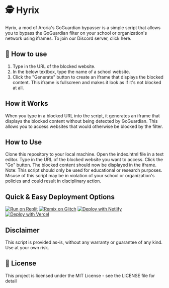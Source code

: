 # 🕵️ Hyrix

Hyrix, a mod of Aroria's GoGuardian bypasser is a simple script that allows you to bypass the GoGuardian filter on your school or organization's network using iframes. 
To join our Discord server, click here.


## 🚀 How to use
1. Type in the URL of the blocked website. 
2. In the below textbox, type the name of a school website.
3. Click the "Generate" button to create an iframe that displays the blocked content. This iframe is fullscreen and makes it look as if it's not blocked at all.


## How it Works
When you type in a blocked URL into the script, it generates an iframe that displays the blocked content without being detected by GoGuardian. This allows you to access websites that would otherwise be blocked by the filter.

## How to Use
Clone this repository to your local machine.
Open the index.html file in a text editor.
Type in the URL of the blocked website you want to access.
Click the "Go" button.
The blocked content should now be displayed in the iframe.
Note: This script should only be used for educational or research purposes. Misuse of this script may be in violation of your school or organization's policies and could result in disciplinary action.


## Quick & Easy Deployment Options

[![Run on Replit](https://raw.githubusercontent.com/BinBashBanana/deploy-buttons/master/buttons/remade/replit.svg)](https://replit.com/github/NXX99/hyrix)
[![Remix on Glitch](https://binbashbanana.github.io/deploy-buttons/buttons/remade/glitch.svg)](https://glitch.com/edit/#!/import/github/NXX99/hyrix)
[![Deploy with Netlify](https://binbashbanana.github.io/deploy-buttons/buttons/remade/netlify.svg)](https://app.netlify.com/start/deploy?repository=https://github.com/NXX99/hyrix)
[![Deploy with Vercel](https://binbashbanana.github.io/deploy-buttons/buttons/remade/vercel.svg)](https://vercel.com/new/clone?repository-url=https://github.com/NXX99/hyrix.git)

## Disclaimer
This script is provided as-is, without any warranty or guarantee of any kind. Use at your own risk.

## 📝 License
This project is licensed under the MIT License - see the LICENSE file for detail
